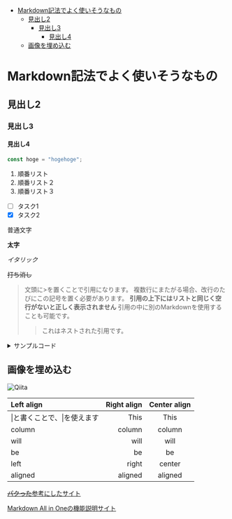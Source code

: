 - [Markdown記法でよく使いそうなもの](#markdown記法でよく使いそうなもの)
  - [見出し2](#見出し2)
    - [見出し3](#見出し3)
      - [見出し4](#見出し4)
  - [画像を埋め込む](#画像を埋め込む)

# Markdown記法でよく使いそうなもの

## 見出し2

### 見出し3

#### 見出し4

```javascript:test.js
const hoge = "hogehoge";
```

1. 順番リスト
2. 順番リスト２
3. 順番リスト３
   
- [ ] タスク1
- [x] タスク2

普通文字

**太字** 

*イタリック*

~~打ち消し~~

> 文頭に>を置くことで引用になります。
> 複数行にまたがる場合、改行のたびにこの記号を置く必要があります。
> **引用の上下にはリストと同じく空行がないと正しく表示されません**
> 引用の中に別のMarkdownを使用することも可能です。
> 
> > これはネストされた引用です。

<details>
<summary>
サンプルコード
</summary>

(上に空行が必要)

```rb
puts 'Hello, World'
```

</details>



## 画像を埋め込む
![Qiita](https://qiita-image-store.s3.amazonaws.com/0/45617/015bd058-7ea0-e6a5-b9cb-36a4fb38e59c.png "Qiita")

| Left align                   | Right align | Center align |
| :--------------------------- | ----------: | :----------: |
| \|と書くことで、\|を使えます |        This |     This     |
| column                       |      column |    column    |
| will                         |        will |     will     |
| be                           |          be |      be      |
| left                         |       right |    center    |
| aligned                      |     aligned |   aligned    |



[~~パクった~~参考にしたサイト](https://qiita.com/Qiita/items/c686397e4a0f4f11683d "Markdown記法 チートシート")

[Markdown All in Oneの機能説明サイト](https://zenn.dev/ctrlkeykoyubi/articles/vscode-markdown-all-in-one#%E7%9B%AE%E6%AC%A1)
